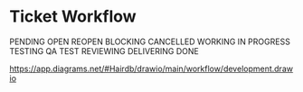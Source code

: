 # Ticket Workflow

PENDING
OPEN
REOPEN
BLOCKING
CANCELLED
WORKING IN PROGRESS
TESTING
QA TEST
REVIEWING
DELIVERING
DONE

<https://app.diagrams.net/#Hairdb/drawio/main/workflow/development.drawio>
